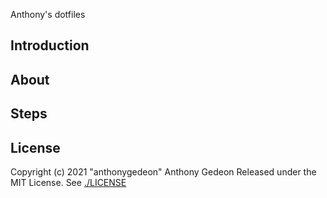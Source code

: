 Anthony's dotfiles

## Introduction

## About

## Steps

## License
Copyright (c) 2021 "anthonygedeon" Anthony Gedeon 
Released under the MIT License. See [./LICENSE](LICENSE)
